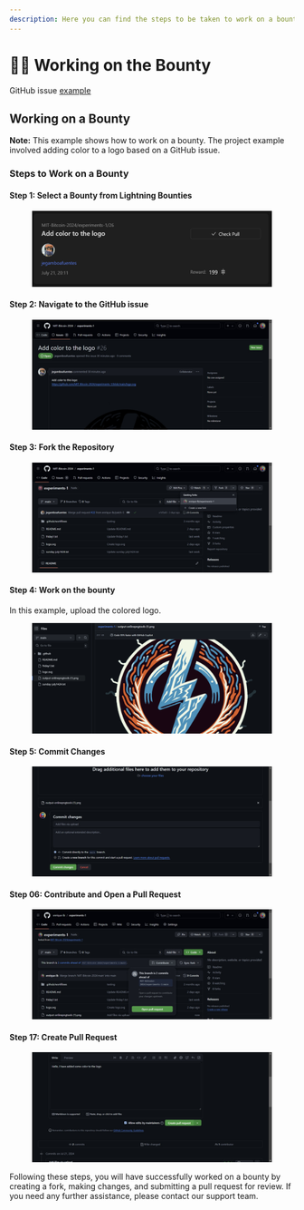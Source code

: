 ```yaml
---
description: Here you can find the steps to be taken to work on a bounty to get rewarded.
---
```


# 👩‍🏭 Working on the Bounty

GitHub issue [example](https://github.com/MIT-Bitcoin-2024/experiments-1/issues/26)

## Working on a Bounty

**Note:** This example shows how to work on a bounty. The project example involved adding color to a logo based on a GitHub issue.

### Steps to Work on a Bounty

#### Step 1: Select a Bounty from Lightning Bounties

<figure><img src="../.gitbook/assets/image (9).png" alt=""><figcaption></figcaption></figure>

#### Step 2: Navigate to the GitHub issue

<figure><img src="../.gitbook/assets/image (10).png" alt=""><figcaption></figcaption></figure>

#### Step 3: Fork the Repository

<figure><img src="../.gitbook/assets/image (11).png" alt=""><figcaption></figcaption></figure>

#### Step 4: Work on the bounty

In this example, upload the colored logo.&#x20;

<figure><img src="../.gitbook/assets/image (12).png" alt=""><figcaption></figcaption></figure>

#### Step 5: Commit Changes

<figure><img src="../.gitbook/assets/image (13).png" alt=""><figcaption></figcaption></figure>

#### Step 06: Contribute and Open a Pull Request

<figure><img src="../.gitbook/assets/image (2).png" alt=""><figcaption></figcaption></figure>

#### Step 17: Create Pull Request

<figure><img src="../.gitbook/assets/image (1).png" alt=""><figcaption></figcaption></figure>

Following these steps, you will have successfully worked on a bounty by creating a fork, making changes, and submitting a pull request for review. If you need any further assistance, please contact our support team.
